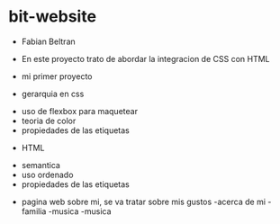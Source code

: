 # bit-website
* Fabian Beltran 
* En este proyecto trato de abordar la integracion de CSS con HTML

* mi primer proyecto
* gerarquia en css
- uso de flexbox para maquetear
- teoria de color
- propiedades de las etiquetas

* HTML
- semantica
- uso ordenado 
- propiedades de las etiquetas


* pagina web sobre mi, se va tratar sobre mis gustos
  -acerca de mi
  -familia
  -musica
  -musica
  
  



